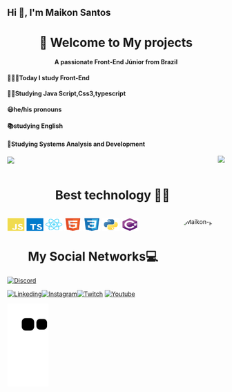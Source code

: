 ## Hi 👋, I'm Maikon Santos
<h1 align="center">🦋 Welcome to My projects </h1>
<h4 align="center">A passionate Front-End Júnior from Brazil</h4>


<h4>👨🏽‍🎓Today I study Front-End</h4>
<h4>👩‍💻Studying Java Script,Css3,typescript</h4>
<h4>😃he/his pronouns</h4>
<h4>📚studying English</h4>
<h4>🚀Studying Systems Analysis and Development</h4>

<div>
  
   <img align="center" src="https://github-readme-stats.vercel.app/api?username=DevMaikon1997&show_icons=True&theme=great-gatsby&include_all_commits=true&count_private=true"/>
  <img align="right" height="180em" src="https://github-readme-stats.vercel.app/api/top-langs/?username=DevMaikon1997&layout=compact&langs_count=16&theme=great-gatsby"/>
</div>
<br>

  
</div>

 <h1 align="center">Best technology 👨‍💻</h1>
<div style="display: inline_block"><br>
  <img align="center" alt="Maikon-Js" height="30" width="40" src="https://raw.githubusercontent.com/devicons/devicon/master/icons/javascript/javascript-plain.svg">
  <img align="center" alt="Maikon-Ts" height="30" width="40" src="https://raw.githubusercontent.com/devicons/devicon/master/icons/typescript/typescript-plain.svg">
 <img align="center" alt="Maikon-React" height="30" width="40" src="https://raw.githubusercontent.com/devicons/devicon/master/icons/react/react-original.svg">
  <img align="center" alt="Maikon-HTML" height="30" width="40" src="https://raw.githubusercontent.com/devicons/devicon/master/icons/html5/html5-original.svg">
  <img align="center" alt="Maikon-CSS" height="30" width="40" src="https://raw.githubusercontent.com/devicons/devicon/master/icons/css3/css3-original.svg">
  <img align="center" alt="Maikon-Python" height="30" width="40" src="https://raw.githubusercontent.com/devicons/devicon/master/icons/python/python-original.svg">
  <img align="center" alt="Maikon-Csharp" height="30" width="40" src="https://raw.githubusercontent.com/devicons/devicon/master/icons/csharp/csharp-original.svg">
  
  <img align="right" alt="Maikon-pic" height="150" style="border-radius:50px;" src="https://i.picasion.com/pic92/75ead6f6694ed179a670ace392d9976b.gif">
	
</div>
  
 
<div> 

<h1 align="center">My Social Networks💻</h1>
 
 [![Discord](https://img.shields.io/badge/Discord-7289DA?style=for-the-badge&logo=discord&logoColor=white)](https://discord.com/channels/@me)

[![Linkeding](https://img.shields.io/badge/LinkedIn-0077B5?style=for-the-badge&logo=linkedin&logoColor=white)](https://www.linkedin.com/in/maikon-pereira-dos-santos-164b50207/)[![Instagram](https://img.shields.io/badge/Instagram-E4405F?style=for-the-badge&logo=instagram&logoColor=white)](https://www.instagram.com/maikonpereira97/)[![Twitch](https://img.shields.io/badge/Twitch-9146FF?style=for-the-badge&logo=twitch&logoColor=white)](https://www.twitch.tv/devmaikon)
[![Youtube](https://img.shields.io/badge/YouTube-FF0000?style=for-the-badge&logo=youtube&logoColor=white
)](https://www.youtube.com/channel/UClw23SOW9zdnEyb-LmX_9Rw)


 ![snake gif](https://github.com/DevMaikon1997/DevMaikon1997/blob/output/github-contribution-grid-snake.svg)
